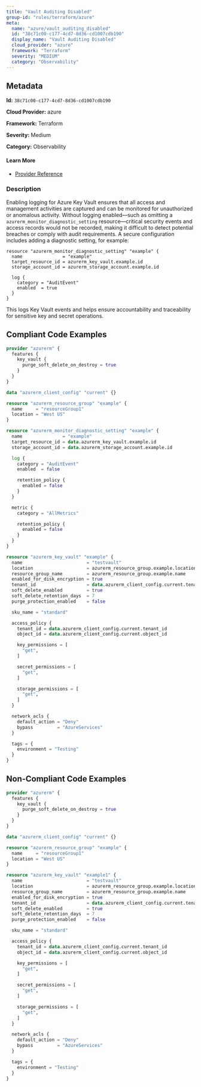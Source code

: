```yaml
---
title: "Vault Auditing Disabled"
group-id: "rules/terraform/azure"
meta:
  name: "azure/vault_auditing_disabled"
  id: "38c71c00-c177-4cd7-8d36-cd1007cdb190"
  display_name: "Vault Auditing Disabled"
  cloud_provider: "azure"
  framework: "Terraform"
  severity: "MEDIUM"
  category: "Observability"
---
```

## Metadata

**Id:** `38c71c00-c177-4cd7-8d36-cd1007cdb190`

**Cloud Provider:** azure

**Framework:** Terraform

**Severity:** Medium

**Category:** Observability

#### Learn More

 - [Provider Reference](https://www.terraform.io/docs/providers/azurerm/r/key_vault.html)

### Description

 Enabling logging for Azure Key Vault ensures that all access and management activities are captured and can be monitored for unauthorized or anomalous activity. Without logging enabled—such as omitting a `azurerm_monitor_diagnostic_setting` resource—critical security events and access records would not be recorded, making it difficult to detect potential breaches or comply with audit requirements. A secure configuration includes adding a diagnostic setting, for example:

```
resource "azurerm_monitor_diagnostic_setting" "example" {
  name               = "example"
  target_resource_id = azurerm_key_vault.example.id
  storage_account_id = azurerm_storage_account.example.id

  log {
    category = "AuditEvent"
    enabled  = true
  }
}
```
This logs Key Vault events and helps ensure accountability and traceability for sensitive key and secret operations.


## Compliant Code Examples
```terraform
provider "azurerm" {
  features {
    key_vault {
      purge_soft_delete_on_destroy = true
    }
  }
}

data "azurerm_client_config" "current" {}

resource "azurerm_resource_group" "example" {
  name     = "resourceGroup1"
  location = "West US"
}

resource "azurerm_monitor_diagnostic_setting" "example" {
  name               = "example"
  target_resource_id = data.azurerm_key_vault.example.id
  storage_account_id = data.azurerm_storage_account.example.id

  log {
    category = "AuditEvent"
    enabled  = false

    retention_policy {
      enabled = false
    }
  }

  metric {
    category = "AllMetrics"

    retention_policy {
      enabled = false
    }
  }
}

resource "azurerm_key_vault" "example" {
  name                        = "testvault"
  location                    = azurerm_resource_group.example.location
  resource_group_name         = azurerm_resource_group.example.name
  enabled_for_disk_encryption = true
  tenant_id                   = data.azurerm_client_config.current.tenant_id
  soft_delete_enabled         = true
  soft_delete_retention_days  = 7
  purge_protection_enabled    = false

  sku_name = "standard"

  access_policy {
    tenant_id = data.azurerm_client_config.current.tenant_id
    object_id = data.azurerm_client_config.current.object_id

    key_permissions = [
      "get",
    ]

    secret_permissions = [
      "get",
    ]

    storage_permissions = [
      "get",
    ]
  }

  network_acls {
    default_action = "Deny"
    bypass         = "AzureServices"
  }

  tags = {
    environment = "Testing"
  }
}
```
## Non-Compliant Code Examples
```terraform
provider "azurerm" {
  features {
    key_vault {
      purge_soft_delete_on_destroy = true
    }
  }
}

data "azurerm_client_config" "current" {}

resource "azurerm_resource_group" "example" {
  name     = "resourceGroup1"
  location = "West US"
}

resource "azurerm_key_vault" "example1" {
  name                        = "testvault"
  location                    = azurerm_resource_group.example.location
  resource_group_name         = azurerm_resource_group.example.name
  enabled_for_disk_encryption = true
  tenant_id                   = data.azurerm_client_config.current.tenant_id
  soft_delete_enabled         = true
  soft_delete_retention_days  = 7
  purge_protection_enabled    = false

  sku_name = "standard"

  access_policy {
    tenant_id = data.azurerm_client_config.current.tenant_id
    object_id = data.azurerm_client_config.current.object_id

    key_permissions = [
      "get",
    ]

    secret_permissions = [
      "get",
    ]

    storage_permissions = [
      "get",
    ]
  }

  network_acls {
    default_action = "Deny"
    bypass         = "AzureServices"
  }

  tags = {
    environment = "Testing"
  }
}

```